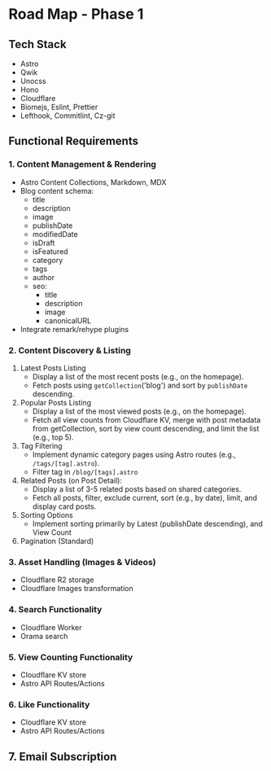# Road Map - Phase 1

## Tech Stack

- Astro
- Qwik
- Unocss
- Hono
- Cloudflare
- Biomejs, Eslint, Prettier
- Lefthook, Commitlint, Cz-git

## Functional Requirements

### 1. Content Management & Rendering

- Astro Content Collections, Markdown, MDX
- Blog content schema:
  - title
  - description
  - image
  - publishDate
  - modifiedDate
  - isDraft
  - isFeatured
  - category
  - tags
  - author
  - seo:
    - title
    - description
    - image
    - canonicalURL
- Integrate remark/rehype plugins

### 2. Content Discovery & Listing

1. Latest Posts Listing
   - Display a list of the most recent posts (e.g., on the homepage).
   - Fetch posts using `getCollection`('blog') and sort by `publishDate` descending.
2. Popular Posts Listing
   - Display a list of the most viewed posts (e.g., on the homepage).
   - Fetch all view counts from Cloudflare KV, merge with post metadata from getCollection, sort by view count descending, and limit the list (e.g., top 5).
3. Tag Filtering
   - Implement dynamic category pages using Astro routes (e.g., `/tags/[tag].astro`).
   - Filter tag in `/blog/[tags].astro`
4. Related Posts (on Post Detail):
   - Display a list of 3-5 related posts based on shared categories.
   - Fetch all posts, filter, exclude current, sort (e.g., by date), limit, and display card posts.
5. Sorting Options
   - Implement sorting primarily by Latest (publishDate descending), and View Count
6. Pagination (Standard)

### 3. Asset Handling (Images & Videos)

- Cloudflare R2 storage
- Cloudflare Images transformation

### 4. Search Functionality

- Cloudflare Worker
- Orama search

### 5. View Counting Functionality

- Cloudflare KV store
- Astro API Routes/Actions

### 6. Like Functionality

- Cloudflare KV store
- Astro API Routes/Actions

## 7. Email Subscription
